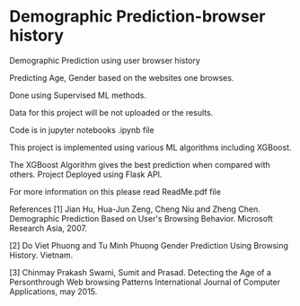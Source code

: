 # Demographic Prediction-browser history
 Demographic Prediction using user browser history

Predicting Age, Gender based on the websites one browses.

Done using Supervised ML methods.

Data for this project will be not uploaded or the results.

Code is in jupyter notebooks .ipynb file

This project is implemented using various ML algorithms including XGBoost. 

The XGBoost Algorithm gives the best prediction when compared with others. Project Deployed using Flask API.

For more information on this please read ReadMe.pdf file

References
[1] Jian Hu, Hua-Jun Zeng, Cheng Niu and Zheng Chen. Demographic Prediction Based on User's Browsing Behavior. Microsoft Research Asia, 2007.

[2] Do Viet Phuong and Tu Minh Phuong Gender Prediction Using Browsing History. Vietnam.

[3] Chinmay Prakash Swami, Sumit and Prasad. Detecting the Age of a Personthrough Web browsing Patterns International Journal of Computer Applications, may 2015.

